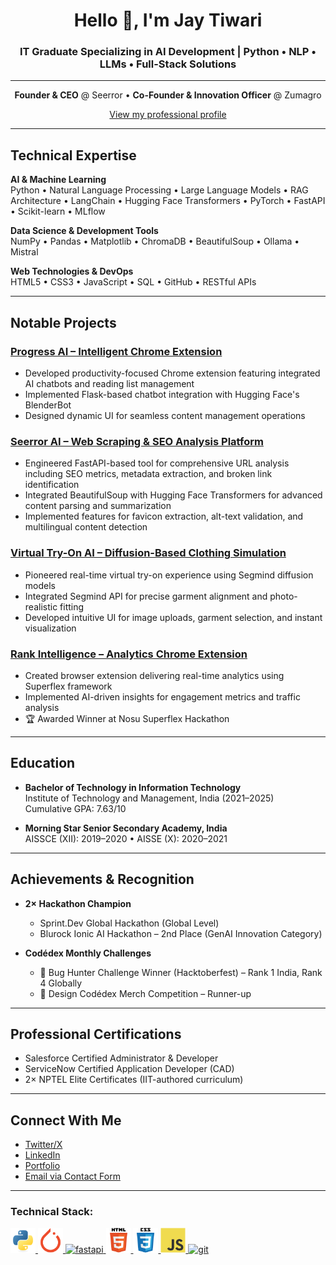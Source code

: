 <h1 align="center">Hello 👋, I'm Jay Tiwari</h1>
<h3 align="center">IT Graduate Specializing in AI Development | Python • NLP • LLMs • Full-Stack Solutions</h3>

---

<p align="center">
  <strong>Founder & CEO</strong> @ Seerror • <strong>Co-Founder & Innovation Officer</strong> @ Zumagro
</p>

<div align="center">

[View my professional profile](https://www.linkedin.com/in/copycode69)

</div>

---

## Technical Expertise

**AI & Machine Learning**  
Python • Natural Language Processing • Large Language Models • RAG Architecture • LangChain • Hugging Face Transformers • PyTorch • FastAPI • Scikit-learn • MLflow

**Data Science & Development Tools**  
NumPy • Pandas • Matplotlib • ChromaDB • BeautifulSoup • Ollama • Mistral

**Web Technologies & DevOps**  
HTML5 • CSS3 • JavaScript • SQL • GitHub • RESTful APIs

---

## Notable Projects

### [Progress AI – Intelligent Chrome Extension](#)
- Developed productivity-focused Chrome extension featuring integrated AI chatbots and reading list management
- Implemented Flask-based chatbot integration with Hugging Face's BlenderBot
- Designed dynamic UI for seamless content management operations

### [Seerror AI – Web Scraping & SEO Analysis Platform](#)
- Engineered FastAPI-based tool for comprehensive URL analysis including SEO metrics, metadata extraction, and broken link identification
- Integrated BeautifulSoup with Hugging Face Transformers for advanced content parsing and summarization
- Implemented features for favicon extraction, alt-text validation, and multilingual content detection

### [Virtual Try-On AI – Diffusion-Based Clothing Simulation](#)
- Pioneered real-time virtual try-on experience using Segmind diffusion models
- Integrated Segmind API for precise garment alignment and photo-realistic fitting
- Developed intuitive UI for image uploads, garment selection, and instant visualization

### [Rank Intelligence – Analytics Chrome Extension](#)
- Created browser extension delivering real-time analytics using Superflex framework
- Implemented AI-driven insights for engagement metrics and traffic analysis
- 🏆 Awarded Winner at Nosu Superflex Hackathon

---

## Education

- **Bachelor of Technology in Information Technology**  
  Institute of Technology and Management, India (2021–2025)  
  Cumulative GPA: 7.63/10

- **Morning Star Senior Secondary Academy, India**  
  AISSCE (XII): 2019–2020 • AISSE (X): 2020–2021

---

## Achievements & Recognition

- **2× Hackathon Champion**
  - Sprint.Dev Global Hackathon (Global Level)
  - Blurock Ionic AI Hackathon – 2nd Place (GenAI Innovation Category)

- **Codédex Monthly Challenges**
  - 🥇 Bug Hunter Challenge Winner (Hacktoberfest) – Rank 1 India, Rank 4 Globally
  - 🥈 Design Codédex Merch Competition – Runner-up

---

## Professional Certifications

- Salesforce Certified Administrator & Developer
- ServiceNow Certified Application Developer (CAD)
- 2× NPTEL Elite Certificates (IIT-authored curriculum)

---

## Connect With Me

- [Twitter/X](https://twitter.com/jaytiwari)  
- [LinkedIn](https://www.linkedin.com/in/jaytiwari/)  
- [Portfolio](https://www.jaytiwari.com/)  
- [Email via Contact Form](https://www.jaytiwari.com/#contact)  

---

<h3 align="left">Technical Stack:</h3>
<p align="left">
  <a href="https://www.python.org/" target="_blank"> <img src="https://raw.githubusercontent.com/devicons/devicon/master/icons/python/python-original.svg" alt="python" width="40" height="40"/> </a>
  <a href="https://pytorch.org/" target="_blank"> <img src="https://raw.githubusercontent.com/devicons/devicon/master/icons/pytorch/pytorch-original.svg" alt="pytorch" width="40" height="40"/> </a>
  <a href="https://fastapi.tiangolo.com/" target="_blank"> <img src="https://cdn.worldvectorlogo.com/logos/fastapi.svg" alt="fastapi" width="40" height="40"/> </a>
  <a href="https://www.w3.org/html/" target="_blank"> <img src="https://raw.githubusercontent.com/devicons/devicon/master/icons/html5/html5-original-wordmark.svg" alt="html5" width="40" height="40"/> </a>
  <a href="https://www.w3schools.com/css/" target="_blank"> <img src="https://raw.githubusercontent.com/devicons/devicon/master/icons/css3/css3-original-wordmark.svg" alt="css3" width="40" height="40"/> </a>
  <a href="https://developer.mozilla.org/en-US/docs/Web/JavaScript" target="_blank"> <img src="https://raw.githubusercontent.com/devicons/devicon/master/icons/javascript/javascript-original.svg" alt="javascript" width="40" height="40"/> </a>
  <a href="https://git-scm.com/" target="_blank"> <img src="https://www.vectorlogo.zone/logos/git-scm/git-scm-icon.svg" alt="git" width="40" height="40"/> </a>
</p>
